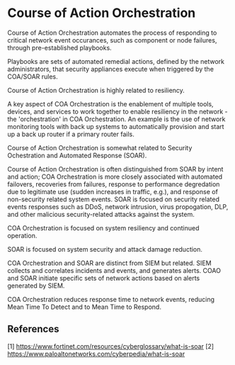 # Course of Action Orchestration

Course of Action Orchestration automates the process of responding to critical network event occurances, such as component or node failures, through pre-established playbooks.

Playbooks are sets of automated remedial actions, defined by the network administrators, that security appliances execute when triggered by the COA/SOAR rules.

Course of Action Orchestration is highly related to resiliency.

A key aspect of COA Orchestration is the enablement of multiple tools, devices, and services to work together to enable resiliency in the network - the 'orchestration' in COA Orchestration. An example is the use of network monitoring tools with back up systems to automatically provision and start up a back up router if a primary router fails.

Course of Action Orchestration is somewhat related to Security Ochestration and Automated Response (SOAR).

Course of Action Orchestration is often distinguished from SOAR by intent and action; COA Orchestration is more closely associated with automated failovers, recoveries from failures, response to performance degredation due to legitimate use (sudden increases in traffic, e.g.), and response of non-security related system events. SOAR is focused on security related events responses such as DDoS, network intrusion, virus propogation, DLP, and other malicious security-related attacks against the system.

COA Orchestration is focused on system resiliency and continued operation.

SOAR is focused on system security and attack damage reduction.

COA Orchestration and SOAR are distinct from SIEM but related. SIEM collects and correlates incidents and events, and generates alerts. COAO and SOAR initiate specific sets of network actions based on alerts generated by SIEM.

COA Orchestration reduces response time to network events, reducing Mean Time To Detect and to Mean Time to Respond.

## References

[1] https://www.fortinet.com/resources/cyberglossary/what-is-soar
[2] https://www.paloaltonetworks.com/cyberpedia/what-is-soar